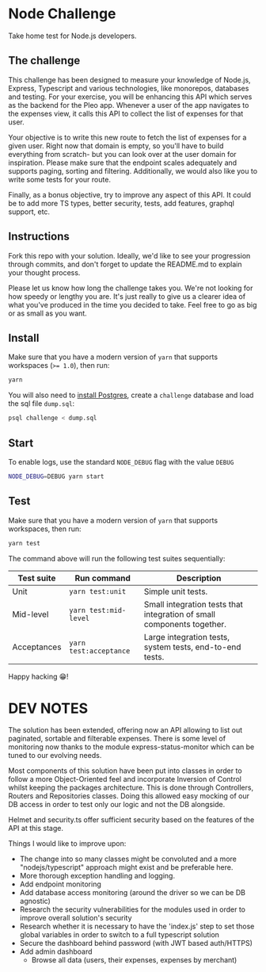 # Node Challenge

Take home test for Node.js developers.

## The challenge

This challenge has been designed to measure your knowledge of Node.js, Express, Typescript and various technologies, like monorepos, databases and testing. For your exercise, you will be enhancing this API which serves as the backend for the Pleo app. Whenever a user of the app navigates to the expenses view, it calls this API to collect the list of expenses for that user.

Your objective is to write this new route to fetch the list of expenses for a given user. Right now that domain is empty, so you'll have to build everything from scratch- but you can look over at the user domain for inspiration. Please make sure that the endpoint scales adequately and supports paging, sorting and filtering. Additionally, we would also like you to write some tests for your route.

Finally, as a bonus objective, try to improve any aspect of this API. It could be to add more TS types, better security, tests, add features, graphql support, etc. 

## Instructions

Fork this repo with your solution. Ideally, we'd like to see your progression through commits, and don't forget to update the README.md to explain your thought process.

Please let us know how long the challenge takes you. We're not looking for how speedy or lengthy you are. It's just really to give us a clearer idea of what you've produced in the time you decided to take. Feel free to go as big or as small as you want.

## Install

Make sure that you have a modern version of `yarn` that supports workspaces (`>= 1.0`), then run:

```bash
yarn
```

You will also need to [install Postgres](https://www.postgresqltutorial.com/install-postgresql-macos/), create a `challenge` database and load the sql file `dump.sql`:

```bash
psql challenge < dump.sql
```

## Start

To enable logs, use the standard `NODE_DEBUG` flag with the value `DEBUG`

```bash
NODE_DEBUG=DEBUG yarn start
```

## Test

Make sure that you have a modern version of `yarn` that supports workspaces, then run:

```bash
yarn test
```

The command above will run the following test suites sequentially:

| Test suite | Run command | Description |
-------------|-------------|-------------|
| Unit | `yarn test:unit` | Simple unit tests. |
| Mid-level | `yarn test:mid-level` | Small integration tests that integration of small components together.  |
| Acceptances | `yarn test:acceptance` | Large integration tests, system tests, end-to-end tests. |


Happy hacking 😁!



# DEV NOTES

The solution has been extended, offering now an API allowing to list out paginated, sortable and filterable expenses. There is some level of monitoring now thanks to the module express-status-monitor which can be tuned to our evolving needs.

Most components of this solution have been put into classes in order to follow a more Object-Oriented feel and incorporate Inversion of Control whilst keeping the packages architecture. This is done through Controllers, Routers and Repositories classes. Doing this allowed easy mocking of our DB access in order to test only our logic and not the DB alongside.

Helmet and security.ts offer sufficient security based on the features of the API at this stage.

Things I would like to improve upon:
- The change into so many classes might be convoluted and a more "nodejs/typescript" approach might exist and be preferable here.
- More thorough exception handling and logging.
- Add endpoint monitoring
- Add database access monitoring (around the driver so we can be DB agnostic)
- Research the security vulnerabilities for the modules used in order to improve overall solution's security
- Research whether it is necessary to have the 'index.js' step to set those global variables in order to switch to a full typescript solution
- Secure the dashboard behind password (with JWT based auth/HTTPS)
- Add admin dashboard
    - Browse all data (users, their expenses, expenses by merchant)
